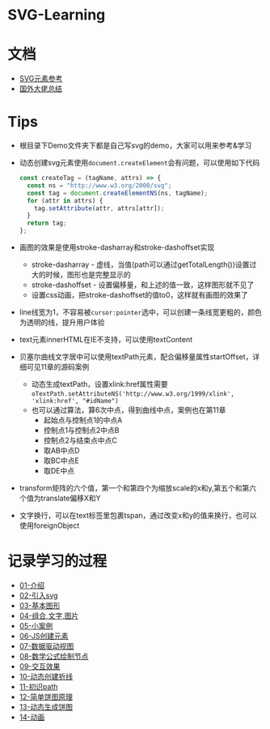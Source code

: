 # SVG-Learning

# 文档

* [SVG元素参考](https://developer.mozilla.org/zh-CN/docs/Web/SVG/Element)
* [国外大佬总结](http://tutorials.jenkov.com/svg/index.html)

# Tips

* 根目录下Demo文件夹下都是自己写svg的demo，大家可以用来参考&学习

* 动态创建svg元素使用`document.createElement`会有问题，可以使用如下代码
  ```js
  const createTag = (tagName, attrs) => {
    const ns = "http://www.w3.org/2000/svg";
    const tag = document.createElementNS(ns, tagName);
    for (attr in attrs) {
      tag.setAttribute(attr, attrs[attr]);
    }
    return tag;
  };  
  ```
* 画图的效果是使用stroke-dasharray和stroke-dashoffset实现
  * stroke-dasharray - 虚线，当值(path可以通过getTotalLength())设置过大的时候，图形也是完整显示的
  * stroke-dashoffset - 设置偏移量，和上述的值一致，这样图形就不见了
  * 设置css动画，把stroke-dashoffset的值to0，这样就有画图的效果了
* line线宽为1，不容易被`cursor:pointer`选中，可以创建一条线宽更粗的，颜色为透明的线，提升用户体验
* text元素innerHTML在IE不支持，可以使用textContent
* 贝塞尔曲线文字居中可以使用textPath元素，配合偏移量属性startOffset，详细可见11章的源码案例
  * 动态生成textPath，设置xlink:href属性需要`oTextPath.setAttributeNS('http://www.w3.org/1999/xlink', 'xlink:href', "#idName")`
  * 也可以通过算法，算6次中点，得到曲线中点，案例也在第11章
    * 起始点与控制点1的中点A
    * 控制点1与控制点2中点B
    * 控制点2与结束点中点C
    * 取AB中点D
    * 取BC中点E
    * 取DE中点
* transform矩阵的六个值，第一个和第四个为缩放scale的x和y,第五个和第六个值为translate偏移X和Y    
* 文字换行，可以在text标签里包裹tspan，通过改变x和y的值来换行，也可以使用foreignObject

# 记录学习的过程

  * [01-介绍](./01-介绍/1-介绍.md)
  * [02-引入svg](./02-引入svg/2-引入svg.md)
  * [03-基本图形](./03-基本图形/3-基本图形.md)
  * [04-组合,文字,图片](./04-组合,文字,图片/4-组合,文字,图片.md)
  * [05-小案例](./05-小案例/5-小案例.md)
  * [06-JS创建元素](./06-JS创建元素/6-JS创建元素.md)
  * [07-数据驱动视图](./07-数据驱动视图/7-数据驱动视图.md)
  * [08-数学公式绘制节点](./08-数学公式绘制节点/8-数学公式绘制节点.md)
  * [09-交互效果](./09-交互效果/9-交互效果.md)
  * [10-动态创建折线](./10-动态创建折线/10-动态创建折线.md)
  * [11-初识path](./11-初识path/11-初识path.md)
  * [12-简单饼图原理](./12-简单饼图原理/12-简单饼图原理.md)
  * [13-动态生成饼图](./13-动态生成饼图/13-动态生成饼图.md)
  * [14-动画](./14-动画/14-动画.md)
